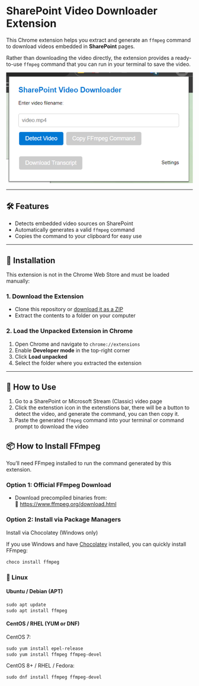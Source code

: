 # SharePoint Video Downloader Extension

This Chrome extension helps you extract and generate an `ffmpeg` command to download videos embedded in **SharePoint** pages.

Rather than downloading the video directly, the extension provides a ready-to-use `ffmpeg` command that you can run in your terminal to save the video.

![Extension Preview](https://github.com/Jxck-S/SharePoint-Video-Downloader-Extension/blob/main/preview.png?raw=true)

---

## 🛠 Features

- Detects embedded video sources on SharePoint
- Automatically generates a valid `ffmpeg` command
- Copies the command to your clipboard for easy use

---

## 🚀 Installation

This extension is not in the Chrome Web Store and must be loaded manually:

### 1. Download the Extension

- Clone this repository or [download it as a ZIP](https://github.com/MexxDirkx/SharePoint-Video-Downloader-Extension/archive/refs/heads/main.zip)
- Extract the contents to a folder on your computer

### 2. Load the Unpacked Extension in Chrome

1. Open Chrome and navigate to `chrome://extensions`
2. Enable **Developer mode** in the top-right corner
3. Click **Load unpacked**
4. Select the folder where you extracted the extension

---

## 🧪 How to Use

1. Go to a SharePoint or Microsoft Stream (Classic) video page
2. Click the extenstion icon in the extenstions bar, there will be a button to detect the video, and generate the command, you can then copy it. 
3. Paste the generated `ffmpeg` command into your terminal or command prompt to download the video



## 📦 How to Install FFmpeg

You’ll need FFmpeg installed to run the command generated by this extension.

### Option 1: Official FFmpeg Download

- Download precompiled binaries from:  
  🔗 https://www.ffmpeg.org/download.html

### Option 2: Install via Package Managers

Install via Chocolatey (Windows only)

If you use Windows and have [Chocolatey](https://chocolatey.org/) installed, you can quickly install FFmpeg:

```powershell
choco install ffmpeg

```


### 🐧 Linux

#### Ubuntu / Debian (APT)

```
sudo apt update
sudo apt install ffmpeg
```

#### CentOS / RHEL (YUM or DNF)

CentOS 7:

```
sudo yum install epel-release
sudo yum install ffmpeg ffmpeg-devel
```

CentOS 8+ / RHEL / Fedora:

```
sudo dnf install ffmpeg ffmpeg-devel
```
